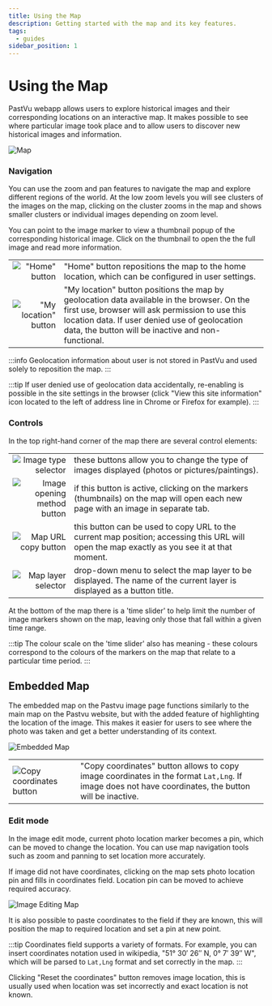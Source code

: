 ```yaml
---
title: Using the Map
description: Getting started with the map and its key features.
tags:
  - guides
sidebar_position: 1
---
```


# Using the Map

PastVu webapp allows users to explore historical images and their
corresponding locations on an interactive map. It makes possible to see where
particular image took place and to allow users to discover new historical
images and information.

![Map](/img/docs/guides/map/map.png)

### Navigation

You can use the zoom and pan features to navigate the map and explore
different regions of the world. At the low zoom levels you will see clusters
of the images on the map, clicking on the cluster zooms in the map and shows
smaller clusters or individual images depending on zoom level.

You can point to the image marker to view a thumbnail popup of the
corresponding historical image. Click on the thumbnail to open the the full
image and read more information.

<div class="list-table">

|    |   |
|---:|---|
| !["Home" button](/img/docs/guides/map/map_nav_home.png) | "Home" button repositions the map to the home location, which can be configured in user settings. |
| !["My location" button](/img/docs/guides/map/map_nav_geo.png) | "My location" button positions the map by geolocation data available in the browser. On the first use, browser will ask permission to use this location data. If user denied use of geolocation data, the button will be inactive and non-functional. |

</div>

:::info
Geolocation information about user is not stored in PastVu and used solely to
reposition the map.
:::

:::tip
If user denied use of geolocation data accidentally, re-enabling is possible
in the site settings in the browser (click "View this site information" icon
located to the left of address line in Chrome or Firefox for example).
:::

### Controls

In the top right-hand corner of the map there are several control elements:

<div class="list-table">

|    |   |
|---:|---|
| ![Image type selector](/img/docs/guides/map/map_controls_type.png) | these buttons allow you to change the type of images displayed (photos or pictures/paintings). |
| ![Image opening method button](/img/docs/guides/map/map_controls_open.png) | if this button is active, clicking on the markers (thumbnails) on the map will open each new page with an image in separate tab. |
| ![Map URL copy button](/img/docs/guides/map/map_controls_link.png) | this button can be used to copy URL to the current map position; accessing this URL will open the map exactly as you see it at that moment. |
| ![Map layer selector](/img/docs/guides/map/map_embed_controls_layer.png) | drop-down menu to select the map layer to be displayed. The name of the current layer is displayed as a button title. |

</div>

At the bottom of the map there is a 'time slider' to help limit the number of
image markers shown on the map, leaving only those that fall within a given
time range.

:::tip
The colour scale on the 'time slider' also has meaning - these colours correspond to the colours of the markers on the map that relate to a particular time period.
:::

## Embedded Map

The embedded map on the Pastvu image page functions similarly to the main map
on the Pastvu website, but with the added feature of highlighting the location
of the image. This makes it easier for users to see where the photo was taken
and get a better understanding of its context.

![Embedded Map](/img/docs/guides/map/map_embedded.png)

<div class="list-table">

|   |   |
|---|---|
| ![Copy coordinates button](/img/docs/guides/map/map_embedded_copy.png) | "Copy coordinates" button allows to copy image coordinates in the format `Lat,Lng`. If image does not have coordinates, the button will be inactive. |

</div>

### Edit mode

In the image edit mode, current photo location marker becomes a pin,
which can be moved to change the location. You can use map navigation tools
such as zoom and panning to set location more accurately.

If image did not have coordinates, clicking on the map
sets photo location pin and fills in coordinates field. Location pin can be
moved to achieve required accuracy.

![Image Editing Map](/img/docs/guides/map/map_edit.png)

It is also possible to paste coordinates to the field if they are known, this
will position the map to required location and set a pin at new point.

:::tip
Coordinates field supports a variety of formats. For example, you
can insert coordinates notation used in wikipedia, "51° 30′ 26″ N, 0° 7′ 39″
W", which will be parsed to `Lat,Lng` format and set correctly in the map.
:::

Clicking "Reset the coordinates" button removes image location, this is usually
used when location was set incorrectly and exact location is not known.

